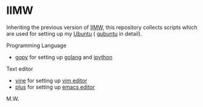 # IIMW

Inheriting the previous version of [IIMW](https://code.google.com/p/iimw/),
    this repository collects scripts which are used for setting up my [Ubuntu](http://www.ubuntu.com/)
    ( [gubuntu](https://ubuntugnome.org/) in detail).

Programming Language
- [gopy](https://github.com/ubtc/gopy) for setting up [golang](https://golang.org/) and [ipython](http://ipython.org/)

Text editor
- [vine](https://github.com/ubtc/vine) for setting up [vim editor](http://www.vim.org/)
- [plus](https://github.com/ubtc/plus) for setting up [emacs editor](http://www.gnu.org/software/emacs/)

M.W.
